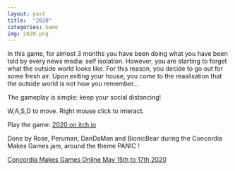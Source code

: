 ```yaml
---
layout: post
title:  "2020"
categories: Game
img: 2020.png
---
```

In this game, for almost 3 months you have been doing what you have been told by every news media: self isolation. However, you are starting to forget what the outside world looks like. For this reason, you decide to go out for some fresh air. Upon exiting your house, you come to the reaslisation that the outside world is not how you remember... 

The gameplay is simple: keep your social distancing!

W,A,S,D to move.
Right mouse click to interact.

Play the game: [2020 on itch,io](https://roseduf.itch.io/2020)

Done by Rose, Peruman, DanDaMan and BionicBear during the Concordia Makes Games jam, around the theme PANIC !

[Concordia Makes Games Online May 15th to 17th 2020](https://itch.io/jam/concordia-makes-games-online)